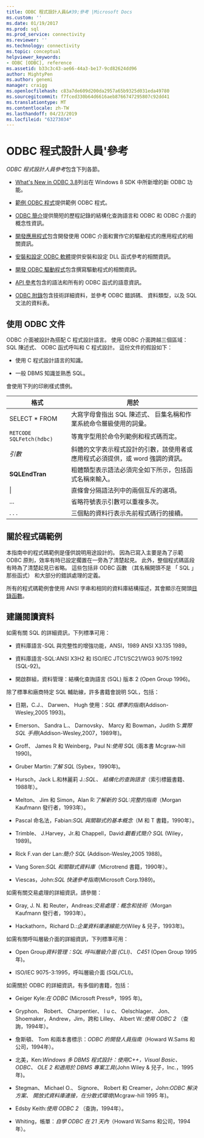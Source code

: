 ```yaml
---
title: ODBC 程式設計人員&#39;參考 |Microsoft Docs
ms.custom: ''
ms.date: 01/19/2017
ms.prod: sql
ms.prod_service: connectivity
ms.reviewer: ''
ms.technology: connectivity
ms.topic: conceptual
helpviewer_keywords:
- ODBC [ODBC], reference
ms.assetid: b33c3c43-ae66-44a3-be17-9cd82624dd96
author: MightyPen
ms.author: genemi
manager: craigg
ms.openlocfilehash: c83a7de609d200da2957a65b9325d031eda49780
ms.sourcegitcommit: f7fced330b64d6616aeb8766747295807c92dd41
ms.translationtype: MT
ms.contentlocale: zh-TW
ms.lasthandoff: 04/23/2019
ms.locfileid: "63273034"
---
```

# <a name="odbc-programmer39s-reference"></a>ODBC 程式設計人員&#39;參考
*ODBC 程式設計人員參考*包含下列各節。  
  
-   [What's New in ODBC 3.8](../../odbc/reference/what-s-new-in-odbc-3-8.md)列出在 Windows 8 SDK 中所新增的新 ODBC 功能。  
  
-   [範例 ODBC 程式](../../odbc/reference/sample-odbc-program.md)提供範例 ODBC 程式。  
  
-   [ODBC 簡介](../../odbc/reference/introduction-to-odbc.md)提供簡短的歷程記錄的結構化查詢語言和 ODBC 和 ODBC 介面的概念性資訊。  
  
-   [開發應用程式](../../odbc/reference/develop-app/developing-applications.md)包含開發使用 ODBC 介面和實作它的驅動程式的應用程式的相關資訊。  
  
-   [安裝和設定 ODBC 軟體](../../odbc/reference/install/installing-and-configuring-the-odbc-software.md)提供安裝和設定 DLL 函式參考的相關資訊。  
  
-   [開發 ODBC 驅動程式](../../odbc/reference/develop-driver/developing-an-odbc-driver.md)包含撰寫驅動程式的相關資訊。  
  
-   [API 參考](../../odbc/reference/syntax/odbc-reference.md)包含的語法和所有的 ODBC 函式的語意資訊。  
  
-   [ODBC 附錄](../../odbc/reference/appendixes/odbc-appendixes.md)包含技術詳細資料，並參考 ODBC 錯誤碼、 資料類型，以及 SQL 文法的資料表。  
  
## <a name="working-with-the-odbc-documentation"></a>使用 ODBC 文件  
 ODBC 介面被設計為搭配 C 程式設計語言。 使用 ODBC 介面跨越三個區域：SQL 陳述式、 ODBC 函式呼叫和 C 程式設計。 這份文件的假設如下：  
  
-   使用 C 程式設計語言的知識。  
  
-   一般 DBMS 知識並熟悉 SQL。  
  
 會使用下列的印刷樣式慣例。  
  
|格式|用於|  
|------------|--------------|  
|SELECT * FROM|大寫字母會指出 SQL 陳述式、 巨集名稱和作業系統命令層級使用的詞彙。|  
|`RETCODE SQLFetch(hdbc)`|等寬字型用於命令列範例和程式碼而定。|  
|*引數*|斜體的文字表示程式設計的引數，該使用者或應用程式必須提供，或 word 強調的資訊。|  
|**SQLEndTran**|粗體類型表示語法必須完全如下所示，包括函式名稱來輸入。|  
|&#124;|直條會分隔語法列中的兩個互斥的選項。|  
|...|省略符號表示引數可以重複多次。|  
|. . .|三個點的資料行表示先前程式碼行的接續。|  
  
## <a name="about-the-code-examples"></a>關於程式碼範例  
 本指南中的程式碼範例是僅供說明用途設計的。 因為已寫入主要是為了示範 ODBC 原則，效率有時已設定擱置在一旁為了清楚起見。 此外，整個程式碼區段有時為了清楚起見已省略。 這些包括非 ODBC 函數 （其名稱開頭不是 「 SQL 」 那些函式） 和大部分的錯誤處理的定義。  
  
 所有的程式碼範例會使用 ANSI 字串和相同的資料庫結構描述，其會顯示在開頭[目錄函數](../../odbc/reference/develop-app/catalog-functions.md)。  
  
## <a name="recommended-reading"></a>建議閱讀資料  
 如需有關 SQL 的詳細資訊，下列標準可用：  
  
-   資料庫語言-SQL 與完整性的增強功能，ANSI，1989 ANSI X3.135 1989。  
  
-   資料庫語言-SQL:ANSI X3H2 和 ISO/IEC JTC1/SC21/WG3 9075:1992 (SQL-92)。  
  
-   開啟群組，資料管理：結構化查詢語言 (SQL) 版本 2 (Open Group 1996)。  
  
 除了標準和廠商特定 SQL 輔助線，許多書籍會說明 SQL，包括：  
  
-   日期，C.J.、 Darwen、 Hugh 使用：*SQL 標準的指南*(Addison-Wesley,2005 1993)。  
  
-   Emerson、 Sandra L.、 Darnovsky、 Marcy 和 Bowman，Judith S:*實際 SQL 手冊*(Addison-Wesley,2007，1989年)。  
  
-   Groff、 James R 和 Weinberg，Paul N:*使用 SQL* (兩本書 Mcgraw-hill 1990)。  
  
-   Gruber Martin:*了解 SQL* (Sybex，1990年)。  
  
-   Hursch，Jack L.和林麗莉 J.:*SQL、 結構化的查詢語言*（索引標籤書籍、 1988年）。  
  
-   Melton、 Jim 和 Simon，Alan R:*了解新的 SQL:完整的指南*（Morgan Kaufmann 發行者，1993年）。  
  
-   Pascal 命名法，Fabian:*SQL 與關聯式的基本概念*（M 和 T 書籍，1990年）。  
  
-   Trimble、 J.Harvey，Jr.和 Chappell，David:*觀看式簡介 SQL* (Wiley，1989)。  
  
-   Rick F.van der Lan:*簡介 SQL* (Addison-Wesley,2005 1988)。  
  
-   Vang Soren:*SQL 和關聯式資料庫*（Microtrend 書籍，1990年）。  
  
-   Viescas，John:*SQL 快速參考指南*(Microsoft Corp.1989)。  
  
 如需有關交易處理的詳細資訊，請參閱：  
  
-   Gray, J. N. 和 Reuter，Andreas:*交易處理：概念和技術*（Morgan Kaufmann 發行者，1993年）。  
  
-   Hackathorn，Richard D.:*企業資料庫連線能力*(Wiley & 兒子，1993年)。  
  
 如需有關呼叫層級介面的詳細資訊，下列標準可用：  
  
-   Open Group*資料管理：SQL 呼叫層級介面 (CLI)、 C451* (Open Group 1995 年)。  
  
-   ISO/IEC 9075-3:1995，呼叫層級介面 (SQL/CLI)。  
  
 如需關於 ODBC 的詳細資訊，有多個的書籍，包括：  
  
-   Geiger Kyle:*在 ODBC* (Microsoft Press®，1995 年)。  
  
-   Gryphon、 Robert、 Charpentier、 l u c、 Oelschlager、 Jon、 Shoemaker，Andrew，Jim，跨和 Lilley、 Albert W.:*使用 ODBC 2* （查詢，1994年）。  
  
-   詹斯頓、 Tom 和兩本書標示：*ODBC 的開發人員指南*（Howard W.Sams 和公司，1994年）。  
  
-   北美，Ken:*Windows 多 DBMS 程式設計：使用C++，Visual Basic、 ODBC、 OLE 2 和適用於 DBMS 專案工具*(John Wiley & 兒子，Inc.，1995 年)。  
  
-   Stegman、 Michael O.、 Signore、 Robert 和 Creamer，John:*ODBC 解決方案、 開放式資料庫連接，在分散式環境*(Mcgraw-hill 1995 年)。  
  
-   Edsby Keith:*使用 ODBC 2* （查詢，1994年）。  
  
-   Whiting，帳單：*自學 ODBC 在 21 天內*（Howard W.Sams 和公司，1994年）。
